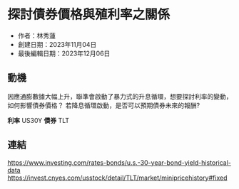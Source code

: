 # 探討債券價格與殖利率之關係

- 作者：林秀蓮  
- 創建日期：2023年11月04日  
- 最後編輯日期：2023年12月06日  

## 動機
因應通膨數據大幅上升，聯準會啟動了暴力式的升息循環，想要探討利率的變動，如何影響債券價格？
若降息循環啟動，是否可以預期債券未來的報酬?

**利率** 
US30Y
**債券** 
TLT

## 連結
https://www.investing.com/rates-bonds/u.s.-30-year-bond-yield-historical-data
https://invest.cnyes.com/usstock/detail/TLT/market/minipricehistory#fixed
